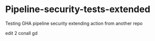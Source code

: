 # Pipeline-security-tests-extended
Testing GHA pipeline security extending action from another repo

edit 2
conall
gd

